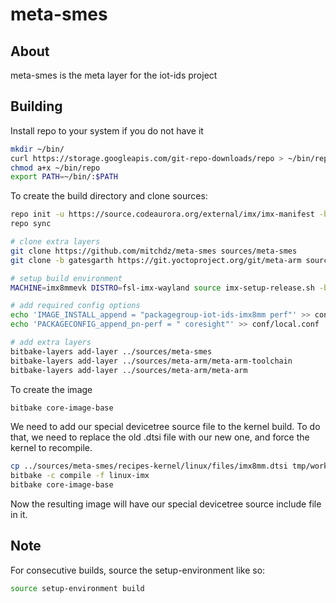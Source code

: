 # meta-smes

## About
meta-smes is the meta layer for the iot-ids project

## Building
Install repo to your system if you do not have it
```bash
mkdir ~/bin/
curl https://storage.googleapis.com/git-repo-downloads/repo > ~/bin/repo
chmod a+x ~/bin/repo
export PATH=~/bin/:$PATH
```



To create the build directory and clone sources:
```bash
repo init -u https://source.codeaurora.org/external/imx/imx-manifest -b imx-linux-gatesgarth -m imx-5.10.9-1.0.0.xml
repo sync

# clone extra layers
git clone https://github.com/mitchdz/meta-smes sources/meta-smes
git clone -b gatesgarth https://git.yoctoproject.org/git/meta-arm sources/meta-arm

# setup build environment
MACHINE=imx8mmevk DISTRO=fsl-imx-wayland source imx-setup-release.sh -b build

# add required config options
echo 'IMAGE_INSTALL_append = "packagegroup-iot-ids-imx8mm perf"' >> conf/local.conf
echo 'PACKAGECONFIG_append_pn-perf = " coresight"' >> conf/local.conf

# add extra layers
bitbake-layers add-layer ../sources/meta-smes
bitbake-layers add-layer ../sources/meta-arm/meta-arm-toolchain
bitbake-layers add-layer ../sources/meta-arm/meta-arm
```

To create the image
```bash
bitbake core-image-base
```

We need to add our special devicetree source file to the kernel build. To do that, we need to replace the old .dtsi file with our new one, and force the kernel to recompile.
```bash
cp ../sources/meta-smes/recipes-kernel/linux/files/imx8mm.dtsi tmp/work-shared/imx8mmevk/kernel-source/arch/arm64/boot/dts/freescale/
bitbake -c compile -f linux-imx
bitbake core-image-base
```

Now the resulting image will have our special devicetree source include file in it.


## Note
For consecutive builds, source the setup-environment like so:
```bash
source setup-environment build
```
